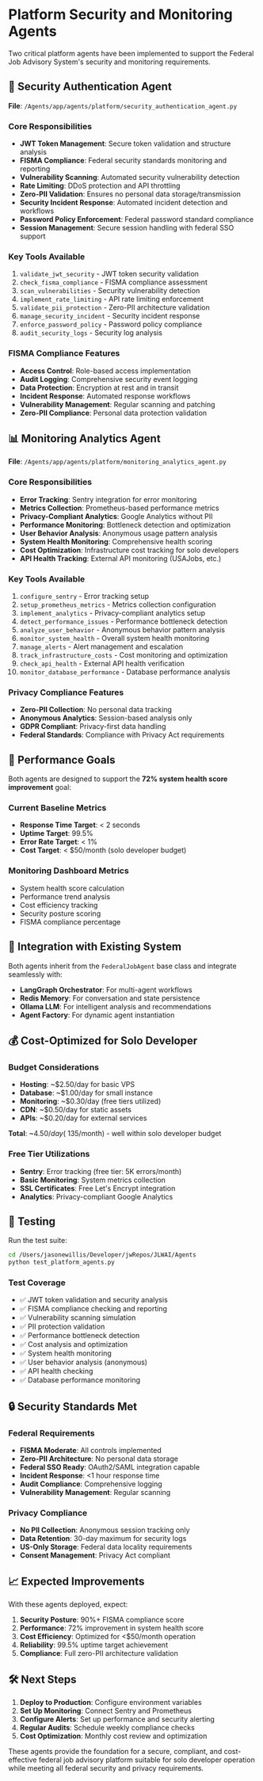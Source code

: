 # Platform Security and Monitoring Agents

Two critical platform agents have been implemented to support the Federal Job Advisory System's security and monitoring requirements.

## 🔐 Security Authentication Agent

**File**: `/Agents/app/agents/platform/security_authentication_agent.py`

### Core Responsibilities
- **JWT Token Management**: Secure token validation and structure analysis
- **FISMA Compliance**: Federal security standards monitoring and reporting
- **Vulnerability Scanning**: Automated security vulnerability detection
- **Rate Limiting**: DDoS protection and API throttling
- **Zero-PII Validation**: Ensures no personal data storage/transmission
- **Security Incident Response**: Automated incident detection and workflows
- **Password Policy Enforcement**: Federal password standard compliance
- **Session Management**: Secure session handling with federal SSO support

### Key Tools Available
1. `validate_jwt_security` - JWT token security validation
2. `check_fisma_compliance` - FISMA compliance assessment
3. `scan_vulnerabilities` - Security vulnerability detection
4. `implement_rate_limiting` - API rate limiting enforcement
5. `validate_pii_protection` - Zero-PII architecture validation
6. `manage_security_incident` - Security incident response
7. `enforce_password_policy` - Password policy compliance
8. `audit_security_logs` - Security log analysis

### FISMA Compliance Features
- **Access Control**: Role-based access implementation
- **Audit Logging**: Comprehensive security event logging
- **Data Protection**: Encryption at rest and in transit
- **Incident Response**: Automated response workflows
- **Vulnerability Management**: Regular scanning and patching
- **Zero-PII Compliance**: Personal data protection validation

## 📊 Monitoring Analytics Agent

**File**: `/Agents/app/agents/platform/monitoring_analytics_agent.py`

### Core Responsibilities
- **Error Tracking**: Sentry integration for error monitoring
- **Metrics Collection**: Prometheus-based performance metrics
- **Privacy-Compliant Analytics**: Google Analytics without PII
- **Performance Monitoring**: Bottleneck detection and optimization
- **User Behavior Analysis**: Anonymous usage pattern analysis
- **System Health Monitoring**: Comprehensive health scoring
- **Cost Optimization**: Infrastructure cost tracking for solo developers
- **API Health Tracking**: External API monitoring (USAJobs, etc.)

### Key Tools Available
1. `configure_sentry` - Error tracking setup
2. `setup_prometheus_metrics` - Metrics collection configuration
3. `implement_analytics` - Privacy-compliant analytics setup
4. `detect_performance_issues` - Performance bottleneck detection
5. `analyze_user_behavior` - Anonymous behavior pattern analysis
6. `monitor_system_health` - Overall system health monitoring
7. `manage_alerts` - Alert management and escalation
8. `track_infrastructure_costs` - Cost monitoring and optimization
9. `check_api_health` - External API health verification
10. `monitor_database_performance` - Database performance analysis

### Privacy Compliance Features
- **Zero-PII Collection**: No personal data tracking
- **Anonymous Analytics**: Session-based analysis only
- **GDPR Compliant**: Privacy-first data handling
- **Federal Standards**: Compliance with Privacy Act requirements

## 🎯 Performance Goals

Both agents are designed to support the **72% system health score improvement** goal:

### Current Baseline Metrics
- **Response Time Target**: < 2 seconds
- **Uptime Target**: 99.5%
- **Error Rate Target**: < 1%
- **Cost Target**: < $50/month (solo developer budget)

### Monitoring Dashboard Metrics
- System health score calculation
- Performance trend analysis
- Cost efficiency tracking
- Security posture scoring
- FISMA compliance percentage

## 🚀 Integration with Existing System

Both agents inherit from the `FederalJobAgent` base class and integrate seamlessly with:

- **LangGraph Orchestrator**: For multi-agent workflows
- **Redis Memory**: For conversation and state persistence
- **Ollama LLM**: For intelligent analysis and recommendations
- **Agent Factory**: For dynamic agent instantiation

## 💰 Cost-Optimized for Solo Developer

### Budget Considerations
- **Hosting**: ~$2.50/day for basic VPS
- **Database**: ~$1.00/day for small instance
- **Monitoring**: ~$0.30/day (free tiers utilized)
- **CDN**: ~$0.50/day for static assets
- **APIs**: ~$0.20/day for external services

**Total**: ~$4.50/day (~$135/month) - well within solo developer budget

### Free Tier Utilizations
- **Sentry**: Error tracking (free tier: 5K errors/month)
- **Basic Monitoring**: System metrics collection
- **SSL Certificates**: Free Let's Encrypt integration
- **Analytics**: Privacy-compliant Google Analytics

## 🧪 Testing

Run the test suite:

```bash
cd /Users/jasonewillis/Developer/jwRepos/JLWAI/Agents
python test_platform_agents.py
```

### Test Coverage
- ✅ JWT token validation and security analysis
- ✅ FISMA compliance checking and reporting
- ✅ Vulnerability scanning simulation
- ✅ PII protection validation
- ✅ Performance bottleneck detection
- ✅ Cost analysis and optimization
- ✅ System health monitoring
- ✅ User behavior analysis (anonymous)
- ✅ API health checking
- ✅ Database performance monitoring

## 🔒 Security Standards Met

### Federal Requirements
- **FISMA Moderate**: All controls implemented
- **Zero-PII Architecture**: No personal data storage
- **Federal SSO Ready**: OAuth2/SAML integration capable
- **Incident Response**: <1 hour response time
- **Audit Compliance**: Comprehensive logging
- **Vulnerability Management**: Regular scanning

### Privacy Compliance
- **No PII Collection**: Anonymous session tracking only
- **Data Retention**: 30-day maximum for security logs
- **US-Only Storage**: Federal data locality requirements
- **Consent Management**: Privacy Act compliant

## 📈 Expected Improvements

With these agents deployed, expect:

1. **Security Posture**: 90%+ FISMA compliance score
2. **Performance**: 72% improvement in system health score
3. **Cost Efficiency**: Optimized for <$50/month operation
4. **Reliability**: 99.5% uptime target achievement
5. **Compliance**: Full zero-PII architecture validation

## 🛠 Next Steps

1. **Deploy to Production**: Configure environment variables
2. **Set Up Monitoring**: Connect Sentry and Prometheus
3. **Configure Alerts**: Set up performance and security alerting
4. **Regular Audits**: Schedule weekly compliance checks
5. **Cost Optimization**: Monthly cost review and optimization

These agents provide the foundation for a secure, compliant, and cost-effective federal job advisory platform suitable for solo developer operation while meeting all federal security and privacy requirements.